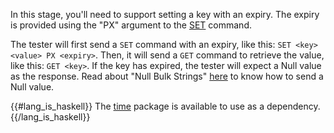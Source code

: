 In this stage, you'll need to support setting a key with an expiry. The
expiry is provided using the "PX" argument to the
[SET](https://redis.io/commands/set) command.

The tester will first send a `SET` command with an expiry, like this: `SET <key> <value> PX <expiry>`.
Then, it will send a `GET` command to retrieve the value, like this: `GET <key>`. If the key has expired, the 
tester will expect a Null value as the response. Read about "Null Bulk Strings" 
[here](https://redis.io/docs/reference/protocol-spec/#resp-bulk-strings) to know how to send a Null value.

{{#lang_is_haskell}}
The [time](https://hackage.haskell.org/package/time) package is available
to use as a dependency.
{{/lang_is_haskell}}
